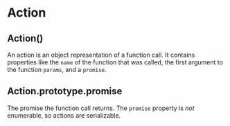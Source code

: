 # Action

## Action()

An action is an object representation of a function call. It contains
properties like the `name` of the function that was called, the first
argument to the function `params`, and a `promise`.

## Action.prototype.promise

The promise the function call returns. The `promise` property is *not*
enumerable, so actions are serializable.

